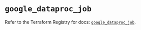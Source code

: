 # `google_dataproc_job`

Refer to the Terraform Registry for docs: [`google_dataproc_job`](https://registry.terraform.io/providers/hashicorp/google/5.15.0/docs/resources/dataproc_job).
